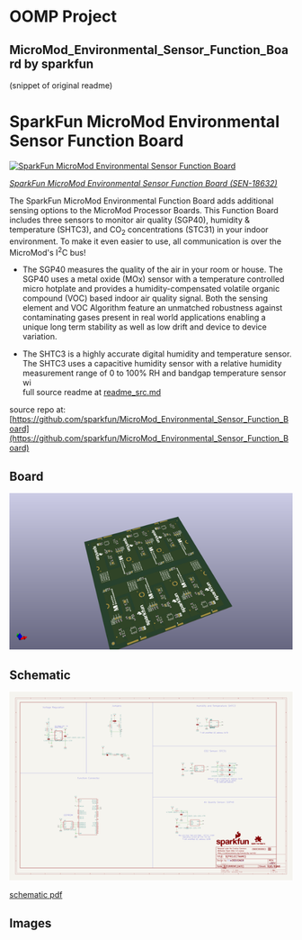 # OOMP Project  
## MicroMod_Environmental_Sensor_Function_Board  by sparkfun  
  
(snippet of original readme)  
  
SparkFun MicroMod Environmental Sensor Function Board  
========================================  
  
[![SparkFun MicroMod Environmental Sensor Function Board](https://cdn.sparkfun.com/assets/parts/1/8/1/4/8/18632-SparkFun_MicroMod_Environmental_Function_Board-01.jpg)](https://www.sparkfun.com/products/18632)  
  
[*SparkFun MicroMod Environmental Sensor Function Board (SEN-18632)*](https://www.sparkfun.com/products/18632)  
  
The SparkFun MicroMod Environmental Function Board adds additional sensing options to the MicroMod Processor Boards. This Function Board includes three sensors to monitor air quality (SGP40), humidity & temperature (SHTC3), and CO<sub>2</sub> concentrations (STC31) in your indoor environment. To make it even easier to use, all communication is over the MicroMod's I<sup>2</sup>C bus!  
  
* The SGP40 measures the quality of the air in your room or house. The SGP40 uses a metal oxide (MOx) sensor with a temperature controlled micro hotplate and provides a humidity-compensated volatile organic compound (VOC) based indoor air quality signal. Both the sensing element and VOC Algorithm feature an unmatched robustness against contaminating gases present in real world applications enabling a unique long term stability as well as low drift and device to device variation.  
  
* The SHTC3 is a highly accurate digital humidity and temperature sensor. The SHTC3 uses a capacitive humidity sensor with a relative humidity measurement range of 0 to 100% RH and bandgap temperature sensor wi  
  full source readme at [readme_src.md](readme_src.md)  
  
source repo at: [https://github.com/sparkfun/MicroMod_Environmental_Sensor_Function_Board](https://github.com/sparkfun/MicroMod_Environmental_Sensor_Function_Board)  
## Board  
  
[![working_3d.png](working_3d_600.png)](working_3d.png)  
## Schematic  
  
[![working_schematic.png](working_schematic_600.png)](working_schematic.png)  
  
[schematic pdf](working_schematic.pdf)  
## Images  
